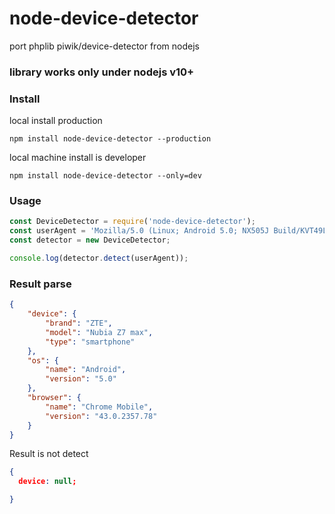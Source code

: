 # node-device-detector

port phplib piwik/device-detector from nodejs

### library works only under nodejs v10+

### Install

local install production

```
npm install node-device-detector --production
```
local machine install is developer
```
npm install node-device-detector --only=dev
```

### Usage

```js
const DeviceDetector = require('node-device-detector');
const userAgent = 'Mozilla/5.0 (Linux; Android 5.0; NX505J Build/KVT49L) AppleWebKit/537.36 (KHTML, like Gecko) Chrome/43.0.2357.78 Mobile Safari/537.36';
const detector = new DeviceDetector;

console.log(detector.detect(userAgent));
```

### Result parse

```json
{ 
    "device": {
        "brand": "ZTE",
        "model": "Nubia Z7 max",
        "type": "smartphone" 
    },
    "os": {
        "name": "Android",
        "version": "5.0" 
    },
    "browser": {
        "name": "Chrome Mobile",
        "version": "43.0.2357.78" 
    } 
}
```

Result is not detect
```json
{ 
  device: null;

}
```